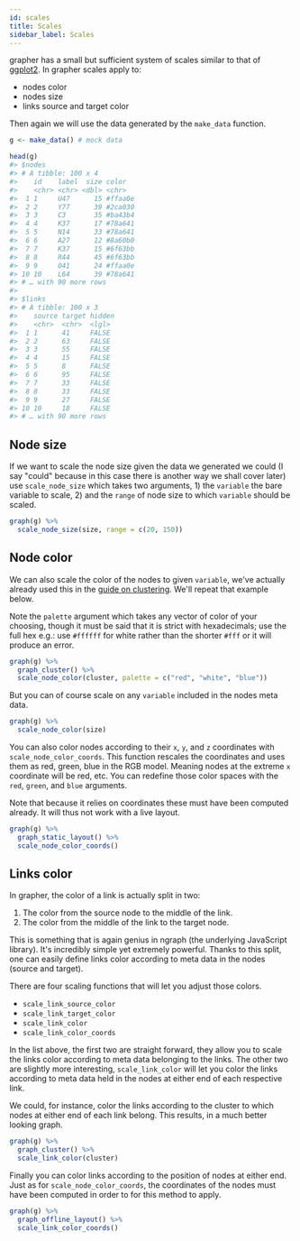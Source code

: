 ```yaml
---
id: scales
title: Scales
sidebar_label: Scales
---
```


grapher has a small but sufficient system of scales similar to that of [ggplot2](https://ggplot2.tidyverse.org/). In grapher scales apply to:

- nodes color
- nodes size
- links source and target color

Then again we will use the data generated by the `make_data` function.

```r
g <- make_data() # mock data

head(g)
#> $nodes
#> # A tibble: 100 x 4
#>    id    label  size color  
#>    <chr> <chr> <dbl> <chr>  
#>  1 1     U47      15 #ffaa0e
#>  2 2     Y77      39 #2ca030
#>  3 3     C3       35 #ba43b4
#>  4 4     K37      17 #78a641
#>  5 5     N14      33 #78a641
#>  6 6     A27      12 #8a60b0
#>  7 7     K37      15 #6f63bb
#>  8 8     R44      45 #6f63bb
#>  9 9     O41      24 #ffaa0e
#> 10 10    L64      39 #78a641
#> # … with 90 more rows
#> 
#> $links
#> # A tibble: 100 x 3
#>    source target hidden
#>    <chr>  <chr>  <lgl> 
#>  1 1      41     FALSE 
#>  2 2      63     FALSE 
#>  3 3      55     FALSE 
#>  4 4      15     FALSE 
#>  5 5      8      FALSE 
#>  6 6      95     FALSE 
#>  7 7      33     FALSE 
#>  8 8      33     FALSE 
#>  9 9      27     FALSE 
#> 10 10     18     FALSE 
#> # … with 90 more rows
```

## Node size

If we want to scale the node size given the data we generated we could (I say "could" because in this case there is another way we shall cover later) use `scale_node_size` which takes two arguments, 1) the `variable` the bare variable to scale, 2) and the `range` of node size to which `variable` should be scaled.

```r
graph(g) %>% 
  scale_node_size(size, range = c(20, 150))
```

## Node color

We can also scale the color of the nodes to given `variable`, we've actually already used this in the [guide on clustering](cluster.md). We'll repeat that example below.

Note the `palette` argument which takes any vector of color of your choosing, though it must be said that it is strict with hexadecimals; use the full hex e.g.: use `#ffffff` for white rather than the shorter `#fff` or it will produce an error.

```r
graph(g) %>% 
  graph_cluster() %>% 
  scale_node_color(cluster, palette = c("red", "white", "blue"))
```

But you can of course scale on any `variable` included in the nodes meta data.

```r
graph(g) %>% 
  scale_node_color(size)
```

You can also color nodes according to their `x`, `y`, and `z` coordinates with `scale_node_color_coords`. This function rescales the coordinates and uses them as red, green, blue in the RGB model. Meaning nodes at the extreme `x` coordinate will be red, etc. You can redefine those color spaces with the `red`, `green`, and `blue` arguments. 

Note that because it relies on coordinates these must have been computed already. It will thus not work with a live layout.

```r
graph(g) %>% 
  graph_static_layout() %>% 
  scale_node_color_coords()
```

## Links color

In grapher, the color of a link is actually split in two:

1. The color from the source node to the middle of the link.
2. The color from the middle of the link to the target node.

This is something that is again genius in ngraph (the underlying JavaScript library). It's incredibly simple yet extremely powerful. Thanks to this split, one can easily define links color according to meta data in the nodes (source and target). 

There are four scaling functions that will let you adjust those colors.

- `scale_link_source_color`
- `scale_link_target_color`
- `scale_link_color`
- `scale_link_color_coords`

In the list above, the first two are straight forward, they allow you to scale the links color according to meta data belonging to the links. The other two are slightly more interesting, `scale_link_color` will let you color the links according to meta data held in the nodes at either end of each respective link.

We could, for instance, color the links according to the cluster to which nodes at either end of each link belong. This results, in a much better looking graph.

```r
graph(g) %>% 
  graph_cluster() %>% 
  scale_link_color(cluster)
```

Finally you can color links according to the position of nodes at either end. Just as for `scale_node_color_coords`, the coordinates of the nodes must have been computed in order to for this method to apply.

```r
graph(g) %>% 
  graph_offline_layout() %>% 
  scale_link_color_coords()
```
